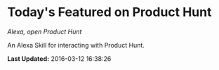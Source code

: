 # Today's Featured on Product Hunt
*Alexa, open Product Hunt*

An Alexa Skill for interacting with Product Hunt.

**Last Updated:** 2016-03-12 16:38:26